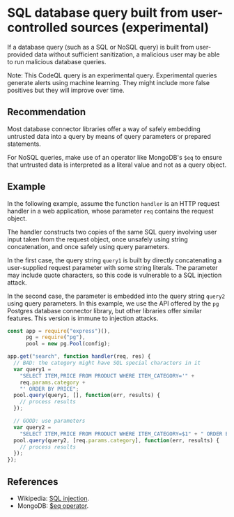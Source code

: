# SQL database query built from user-controlled sources (experimental)
If a database query (such as a SQL or NoSQL query) is built from user-provided data without sufficient sanitization, a malicious user may be able to run malicious database queries.

Note: This CodeQL query is an experimental query. Experimental queries generate alerts using machine learning. They might include more false positives but they will improve over time.


## Recommendation
Most database connector libraries offer a way of safely embedding untrusted data into a query by means of query parameters or prepared statements.

For NoSQL queries, make use of an operator like MongoDB's `$eq` to ensure that untrusted data is interpreted as a literal value and not as a query object.


## Example
In the following example, assume the function `handler` is an HTTP request handler in a web application, whose parameter `req` contains the request object.

The handler constructs two copies of the same SQL query involving user input taken from the request object, once unsafely using string concatenation, and once safely using query parameters.

In the first case, the query string `query1` is built by directly concatenating a user-supplied request parameter with some string literals. The parameter may include quote characters, so this code is vulnerable to a SQL injection attack.

In the second case, the parameter is embedded into the query string `query2` using query parameters. In this example, we use the API offered by the `pg` Postgres database connector library, but other libraries offer similar features. This version is immune to injection attacks.


```javascript
const app = require("express")(),
      pg = require("pg"),
      pool = new pg.Pool(config);

app.get("search", function handler(req, res) {
  // BAD: the category might have SQL special characters in it
  var query1 =
    "SELECT ITEM,PRICE FROM PRODUCT WHERE ITEM_CATEGORY='" +
    req.params.category +
    "' ORDER BY PRICE";
  pool.query(query1, [], function(err, results) {
    // process results
  });

  // GOOD: use parameters
  var query2 =
    "SELECT ITEM,PRICE FROM PRODUCT WHERE ITEM_CATEGORY=$1" + " ORDER BY PRICE";
  pool.query(query2, [req.params.category], function(err, results) {
    // process results
  });
});

```

## References
* Wikipedia: [SQL injection](https://en.wikipedia.org/wiki/SQL_injection).
* MongoDB: [$eq operator](https://docs.mongodb.com/manual/reference/operator/query/eq).
